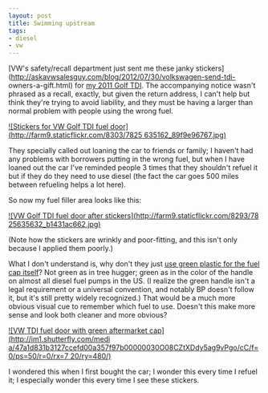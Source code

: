 ```yaml
---
layout: post
title: Swimming upstream
tags:
- diesel
- vw
---
```

[VW's safety/recall department just sent me these janky
stickers](http://askavwsalesguy.com/blog/2012/07/30/volkswagen-send-tdi-
owners-a-gift.html) for [my 2011 Golf
TDI](http://blog.metamatt.com/blog/2012/03/07/diesel/). The accompanying
notice wasn't phrased as a recall, exactly, but given the return address, I
can't help but think they're trying to avoid liability, and they must be
having a larger than normal problem with people using the wrong fuel.

[![Stickers for VW Golf TDI fuel door](http://farm9.staticflickr.com/8303/7825
635162_89f9e96767.jpg)](http://www.flickr.com/photos/67861147@N00/7825635162)

They specially called out loaning the car to friends or family; I haven't had
any problems with borrowers putting in the wrong fuel, but when I have loaned
out the car I've reminded people 3 times that they shouldn't refuel it but if
they do they need to use diesel (the fact the car goes 500 miles between
refueling helps a lot here).

So now my fuel filler area looks like this:

[![VW Golf TDI fuel door after stickers](http://farm9.staticflickr.com/8293/78
25635632_b1431ac662.jpg)](http://www.flickr.com/photos/67861147@N00/7825635632
)

(Note how the stickers are wrinkly and poor-fitting, and this isn't only
because I applied them poorly.)

What I don't understand is, why don't they just [use green plastic for the
fuel cap itself](http://forums.tdiclub.com/showthread.php?t=320751)? Not green
as in tree hugger; green as in the color of the handle on almost all diesel
fuel pumps in the US. (I realize the green handle isn't a legal requirement or
a universal convention, and notably BP doesn't follow it, but it's still
pretty widely recognized.) That would be a much more obvious visual cue to
remember which fuel to use. Doesn't this make more sense and look both cleaner
and more obvious?

[![VW TDI fuel door with green aftermarket cap](http://im1.shutterfly.com/medi
a/47a1d831b3127ccefd00a357f97b00000030O08CZtXDdy5ag9vPgo/cC/f=0/ps=50/r=0/rx=7
20/ry=480/)](http://forums.tdiclub.com/showthread.php?t=320751)

I wondered this when I first bought the car; I wonder this every time I refuel
it; I especially wonder this every time I see these stickers.

